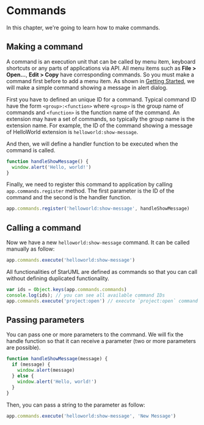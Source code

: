 # Commands

<!-- toc -->

In this chapter, we're going to learn how to make commands.

## Making a command

A command is an execution unit that can be called by menu item, keyboard shortcuts or any parts of applications via API. All menu items such as __File > Open...__, __Edit > Copy__ have corresponding commands. So you must make a command first before to add a menu item. As shown in [Getting Started](getting-started.md), we will make a simple command showing a message in alert dialog.

First you have to defined an unique ID for a command. Typical command ID have the form `<group>:<function>` where `<group>` is the group name of commands and `<function>` is the function name of the command. An extension may have a set of commands, so typically the group name is the extension name. For example, the ID of the command showing a message of HelloWorld extension is `helloworld:show-message`. 

And then, we will define a handler function to be executed when the command is called.

```js
function handleShowMessage() {
  window.alert('Hello, world!')
}
```

Finally, we need to register this command to application by calling `app.commands.register` method. The first parameter is the ID of the command and the second is the handler function.

```js
app.commands.register('helloworld:show-message', handleShowMessage)
```

## Calling a command

Now we have a new `helloworld:show-message` command. It can be called manually as follow:

```js
app.commands.execute('helloworld:show-message')
``` 

All functionalities of StarUML are defined as commands so that you can call without defining duplicated functionality.

```js
var ids = Object.keys(app.commands.commands)
console.log(ids); // you can see all available command IDs
app.commands.execute('project:open') // execute `project:open` command
```

## Passing parameters

You can pass one or more parameters to the command. We will fix the handle function so that it can receive a parameter (two or more parameters are possible).

```js
function handleShowMessage(message) {
  if (message) {
    window.alert(message)
  } else {
    window.alert('Hello, world!')
  }
}
```

Then, you can pass a string to the parameter as follow:

```js
app.commands.execute('helloworld:show-message', 'New Message')
```
